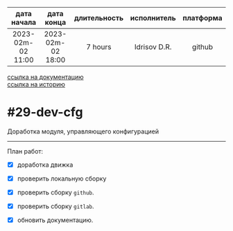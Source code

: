 |    дата начала    |    дата конца     | длительность | исполнитель  | платформа |
|:-----------------:|:-----------------:|:------------:|:------------:|:---------:|
| 2023-02m-02 11:00 | 2023-02m-02 18:00 |   7 hours    | Idrisov D.R. |  github   |

[ссылка на документацию](../docs.md)  
[ссылка на историю](../history.md#-v008)  

#29-dev-cfg
===========
Доработка модуля, управляющего конфигурацией  

--------------------------------------------------------------------------------

План работ:  
  - [x] доработка движка  
  - [x] проверить локальную сборку  
  - [x] проверить сборку `github`.  
  - [x] проверить сборку `gitlab`.  
  - [x] обновить документацию.  


